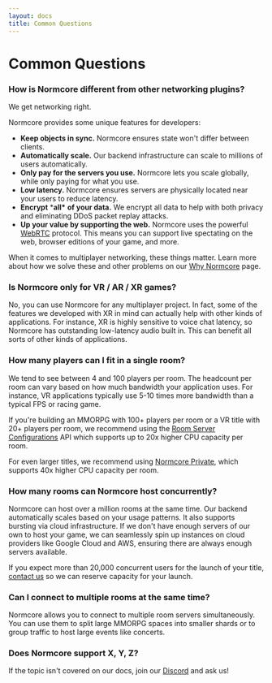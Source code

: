 ```yaml
---
layout: docs
title: Common Questions
---
```

# Common Questions

### How is Normcore different from other networking plugins?
We get networking right.

Normcore provides some unique features for developers:

* **Keep objects in sync.** Normcore ensures state won't differ between clients.
* **Automatically scale.** Our backend infrastructure can scale to millions of users automatically.
* **Only pay for the servers you use.** Normcore lets you scale globally, while only paying for what you use.
* **Low latency.** Normcore ensures servers are physically located near your users to reduce latency. 
* **Encrypt** ***all\*** **of your data.** We encrypt all data to help with both privacy and eliminating DDoS packet replay attacks.
* **Up your value by supporting the web.** Normcore uses the powerful [WebRTC](../architecture/transport.md) protocol. This means you can support live spectating on the web, browser editions of your game, and more.

When it comes to multiplayer networking, these things matter. Learn more about how we solve these and other problems on our [Why Normcore](./why-normcore.md) page.

### Is Normcore only for VR / AR / XR games?
No, you can use Normcore for any multiplayer project. In fact, some of the features we developed with XR in mind can actually help with other kinds of applications. For instance, XR is highly sensitive to voice chat latency, so Normcore has outstanding low-latency audio built in. This can benefit all sorts of other kinds of applications.

### How many players can I fit in a single room?
We tend to see between 4 and 100 players per room. The headcount per room can vary based on how much bandwidth your application uses. For instance, VR applications typically use 5-10 times more bandwidth than a typical FPS or racing game.

If you're building an MMORPG with 100+ players per room or a VR title with 20+ players per room, we recommend using the [Room Server Configurations](../room/room-server-options.md#room-server-configurations) API which supports up to 20x higher CPU capacity per room.

For even larger titles, we recommend using [Normcore Private](https://normcore.io/private), which supports 40x higher CPU capacity per room.

### How many rooms can Normcore host concurrently?
Normcore can host over a million rooms at the same time. Our backend automatically scales based on your usage patterns. It also supports bursting via cloud infrastructure. If we don't have enough servers of our own to host your game, we can seamlessly spin up instances on cloud providers like Google Cloud and AWS, ensuring there are always enough servers available.

If you expect more than 20,000 concurrent users for the launch of your title, [contact us](https://normcore.io/contact) so we can reserve capacity for your launch.

### Can I connect to multiple rooms at the same time?
Normcore allows you to connect to multiple room servers simultaneously. You can use them to split large MMORPG spaces into smaller shards or to group traffic to host large events like concerts.

### Does Normcore support X, Y, Z?
If the topic isn't covered on our docs, join our [Discord](https://normcore.io/discord) and ask us!
